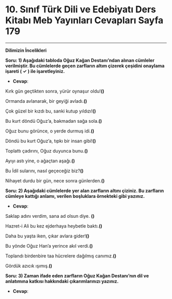 # 10. Sınıf Türk Dili ve Edebiyatı Ders Kitabı Meb Yayınları Cevapları Sayfa 179

---

**Dilimizin İncelikleri**

**Soru: 1) Aşağıdaki tabloda Oğuz Kağan Destanı’ndan alınan cümleler verilmiştir. Bu cümlelerde geçen zarfların altım çizerek çeşidini onaylama işareti ( ✓ ) ile işaretleyiniz.**

-   **Cevap**:

Kırk gün geçtikten sonra, yürür oynaşur oldu!**()**

 Ormanda avlanarak, bir geyiği avladı.**()**

 Çok güzel bir kızdı bu, sanki kutup yıldızı!**()**

 Bu kurt döndü Oğuz’a, bakmadan sağa sola.**()**

 Oğuz bunu görünce, o yerde durmuş idi.**()**

 Döndü bu kurt Oğuz’a, tıpkı bir insan gibi!**()**

 Toplattı çadırını, Oğuz duyunca bunu.**()**

 Ayıyı astı yine, o ağaçtan aşağı.**()**

 Bu İdil sularını, nasıl geçeceğiz biz?**()**

 Nihayet durdu bir gün, nece sonra günlerden.**()**

**Soru: 2) Aşağıdaki cümlelerde yer alan zarfların altını çiziniz. Bu zarfların cümleye kattığı anlamı, verilen boşluklara örnekteki gibi yazınız.**

-   **Cevap**:

Saklap adını verdim, sana ad olsun diye. **()**

 Hazret-i Ali bu kez ejderhaya heybetle baktı.**()**

 Daha bu yaşta iken, çıkar avlara gider!**()**

 Bu yönde Oğuz Han’a yerince akıl verdi.**()**

 Toplandı birdenbire taa hücrelere dağılmış canımız.**()**

 Gördük azıcık ışımış.**()**

**Soru: 3) Zaman ifade eden zarfların Oğuz Kağan Destanı’nın dil ve anlatımına katkısı hakkındaki çıkarımlarınızı yazınız.**

-   **Cevap**: